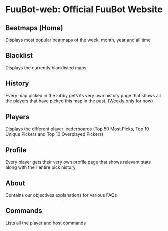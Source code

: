 # FuuBot-web: Official FuuBot Website

## Beatmaps (Home)

Displays most popular beatmaps of the week, month, year and all time

## Blacklist

Displays the currently blacklisted maps

## History

Every map picked in the lobby gets its very own history page that shows all the players that have picked this map in the past. (Weekly only for now)

## Players

Displays the different player leaderboards (Top 50 Most Picks, Top 10 Unique Pickers and Top 10 Overplayed Pickers)

## Profile

Every player gets their very own profile page that shows relevant stats along with their entire pick history

## About 

Contains our objectives explanations for various FAQs

## Commands

Lists all the player and host commands
